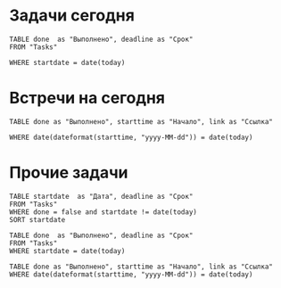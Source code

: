 

# Задачи сегодня

```dataview
TABLE done  as "Выполнено", deadline as "Срок"
FROM "Tasks"

WHERE startdate = date(today)
```

# Встречи на сегодня


```dataview
TABLE done as "Выполнено", starttime as "Начало", link as "Ссылка"

WHERE date(dateformat(starttime, "yyyy-MM-dd")) = date(today)
```

#  Прочие задачи

```dataview
TABLE startdate  as "Дата", deadline as "Срок"
FROM "Tasks"
WHERE done = false and startdate != date(today)
SORT startdate
```




<div class="dataview-inline-tables">

  ```dataview
  TABLE done  as "Выполнено", deadline as "Срок"
  FROM "Tasks"
  WHERE startdate = date(today)
  ```
  ```dataview
  TABLE done as "Выполнено", starttime as "Начало", link as "Ссылка"
  WHERE date(dateformat(starttime, "yyyy-MM-dd")) = date(today)
  ```

</div>